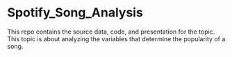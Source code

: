 # Spotify_Song_Analysis
This repo contains the source data, code, and presentation for the topic.
This topic is about analyzing the variables that determine the popularity of a song.
